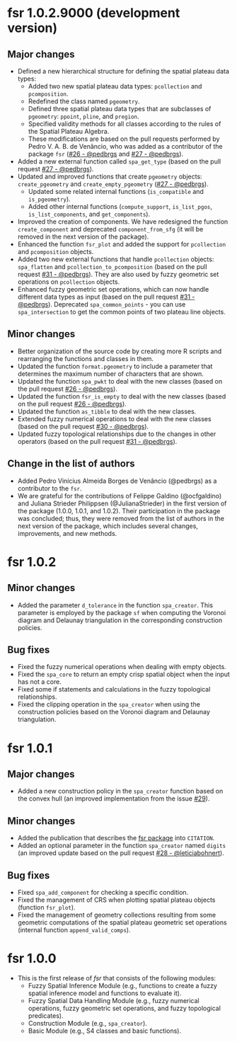 # fsr 1.0.2.9000 (development version)

## Major changes

- Defined a new hierarchical structure for defining the spatial plateau data types:
  - Added two new spatial plateau data types: `pcollection` and `pcomposition`.
  - Redefined the class named `pgeometry`.
  - Defined three spatial plateau data types that are subclasses of `pgeometry`: `ppoint`, `pline`, and `pregion`.
  - Specified validity methods for all classes according to the rules of the Spatial Plateau Algebra.
  - These modifications are based on the pull requests performed by Pedro V. A. B. de Venâncio, who was added as a contributor of the package `fsr` ([#26 - @pedbrgs](https://github.com/accarniel/fsr/pull/26) and [#27 - @pedbrgs](https://github.com/accarniel/fsr/pull/27)).
- Added a new external function called `spa_get_type` (based on the pull request [#27 - @pedbrgs](https://github.com/accarniel/fsr/pull/27)).
- Updated and improved functions that create `pgeometry` objects: `create_pgeometry` and `create_empty_pgeometry` ([#27 - @pedbrgs](https://github.com/accarniel/fsr/pull/27)).
  - Updated some related internal functions (`is_compatible` and `is_pgeometry`). 
  - Added other internal functions (`compute_support`, `is_list_pgos`, `is_list_components`, and `get_components`).
- Improved the creation of components. We have redesigned the function `create_component` and deprecated `component_from_sfg` (it will be removed in the next version of the package).
- Enhanced the function `fsr_plot` and added the support for `pcollection` and `pcomposition` objects.
- Added two new external functions that handle `pcollection` objects: `spa_flatten` and `pcollection_to_pcomposition` (based on the pull request [#31 - @pedbrgs](https://github.com/accarniel/fsr/pull/31)). They are also used by fuzzy geometric set operations on `pcollection` objects.
- Enhanced fuzzy geometric set operations, which can now handle different data types as input (based on the pull request [#31 - @pedbrgs](https://github.com/accarniel/fsr/pull/31)). Deprecated `spa_common_points` - you can use `spa_intersection` to get the common points of two plateau line objects.

## Minor changes

- Better organization of the source code by creating more R scripts and rearranging the functions and classes in them.
- Updated the function `format.pgeometry` to include a parameter that determines the maximum number of characters that are shown.
- Updated the function `spa_pwkt` to deal with the new classes (based on the pull request [#26 - @pedbrgs](https://github.com/accarniel/fsr/pull/26)).
- Updated the function `fsr_is_empty` to deal with the new classes (based on the pull request [#26 - @pedbrgs](https://github.com/accarniel/fsr/pull/26)).
- Updated the function `as_tibble` to deal with the new classes.
- Extended fuzzy numerical operations to deal with the new classes (based on the pull request [#30 - @pedbrgs](https://github.com/accarniel/fsr/pull/30)).
- Updated fuzzy topological relationships due to the changes in other operators (based on the pull request [#31 - @pedbrgs](https://github.com/accarniel/fsr/pull/31)).

## Change in the list of authors

- Added Pedro Vinícius Almeida Borges de Venâncio (@pedbrgs) as a contributor to the `fsr`.
- We are grateful for the contributions of Felippe Galdino (@ocfgaldino) and Juliana Strieder Philippsen (@JulianaStrieder) in the first version of the package (1.0.0, 1.0.1, and 1.0.2). Their participation in the package was concluded; thus, they were removed from the list of authors in the next version of the package, which includes several changes, improvements, and new methods.

# fsr 1.0.2

## Minor changes

- Added the parameter `d_tolerance` in the function `spa_creator`. This parameter is employed by the package `sf` when computing the Voronoi diagram and Delaunay triangulation in the corresponding construction policies.

## Bug fixes

- Fixed the fuzzy numerical operations when dealing with empty objects.
- Fixed the `spa_core` to return an empty crisp spatial object when the input has not a core.
- Fixed some if statements and calculations in the fuzzy topological relationships.
- Fixed the clipping operation in the `spa_creator` when using the construction policies based on the Voronoi diagram and Delaunay triangulation.

# fsr 1.0.1

## Major changes

- Added a new construction policy in the `spa_creator` function based on the convex hull (an improved implementation from the issue [#29](https://github.com/accarniel/fsr/issues/29)).

## Minor changes

- Added the publication that describes the [fsr package](https://dl.acm.org/doi/abs/10.1145/3474717.3484255) into `CITATION`.
- Added an optional parameter in the function `spa_creator` named `digits` (an improved update based on the pull request [#28 - @leticiabohnert](https://github.com/accarniel/fsr/pull/28)).

## Bug fixes

- Fixed `spa_add_component` for checking a specific condition.
- Fixed the management of CRS when plotting spatial plateau objects (function `fsr_plot`).
- Fixed the management of geometry collections resulting from some geometric computations of the spatial plateau geometric set operations (internal function `append_valid_comps`).
  
# fsr 1.0.0

- This is the first release of _fsr_ that consists of the following modules:
  - Fuzzy Spatial Inference Module (e.g., functions to create a fuzzy spatial inference model and functions to evaluate it).
  - Fuzzy Spatial Data Handling Module (e.g., fuzzy numerical operations, fuzzy geometric set operations, and fuzzy topological predicates).
  - Construction Module (e.g., `spa_creator`).
  - Basic Module (e.g., S4 classes and basic functions).